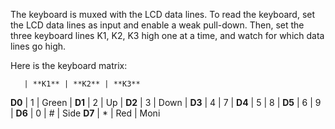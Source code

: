 The keyboard is muxed with the LCD data lines.
To read the keyboard, set the LCD data lines as input and enable a weak pull-down.
Then, set the three keyboard lines K1, K2, K3 high one at a time, and watch for which data lines go high.

Here is the keyboard matrix:

       | **K1** | **K2** | **K3**
**D0** |   1    |  Green | 
**D1** |   2    |  Up    |
**D2** |   3    |  Down  | 
**D3** |   4    |  7     |
**D4** |   5    |  8     |
**D5** |   6    |  9     |
**D6** |   0    |  #     | Side
**D7** |   *    |  Red   | Moni
